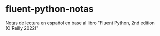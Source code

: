 # fluent-python-notas
Notas de lectura en español en base al libro "Fluent Python, 2nd edition (O'Reilly 2022)"
